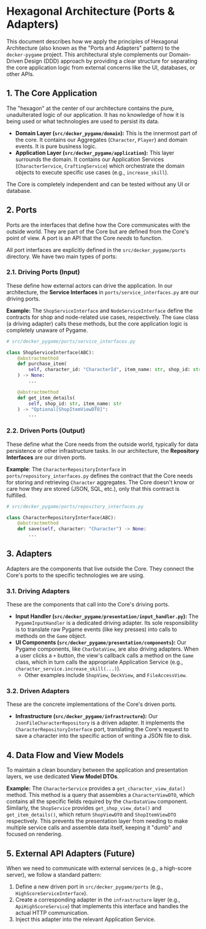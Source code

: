 # Hexagonal Architecture (Ports & Adapters)

This document describes how we apply the principles of Hexagonal Architecture (also known as the "Ports and Adapters" pattern) to the `decker-pygame` project. This architectural style complements our Domain-Driven Design (DDD) approach by providing a clear structure for separating the core application logic from external concerns like the UI, databases, or other APIs.

## 1. The Core Application

The "hexagon" at the center of our architecture contains the pure, unadulterated logic of our application. It has no knowledge of how it is being used or what technologies are used to persist its data.

-   **Domain Layer (`src/decker_pygame/domain`):** This is the innermost part of the core. It contains our Aggregates (`Character`, `Player`) and domain events. It is pure business logic.
-   **Application Layer (`src/decker_pygame/application`):** This layer surrounds the domain. It contains our Application Services (`CharacterService`, `CraftingService`) which orchestrate the domain objects to execute specific use cases (e.g., `increase_skill`).

The Core is completely independent and can be tested without any UI or database.

## 2. Ports

Ports are the interfaces that define how the Core communicates with the outside world. They are part of the Core but are defined from the Core's point of view. A port is an API that the Core *needs* to function.

All port interfaces are explicitly defined in the `src/decker_pygame/ports` directory.
We have two main types of ports:

### 2.1. Driving Ports (Input)

These define how external actors can drive the application. In our architecture, the **Service Interfaces** in `ports/service_interfaces.py` are our driving ports.

**Example:** The `ShopServiceInterface` and `NodeServiceInterface` define the contracts for shop and node-related use cases, respectively. The `Game` class (a driving adapter) calls these methods, but the core application logic is completely unaware of Pygame.

```python
# src/decker_pygame/ports/service_interfaces.py

class ShopServiceInterface(ABC):
    @abstractmethod
    def purchase_item(
        self, character_id: "CharacterId", item_name: str, shop_id: str
    ) -> None:
        ...

    @abstractmethod
    def get_item_details(
        self, shop_id: str, item_name: str
    ) -> "Optional[ShopItemViewDTO]":
        ...
```

### 2.2. Driven Ports (Output)

These define what the Core needs from the outside world, typically for data persistence or other infrastructure tasks. In our architecture, the **Repository Interfaces** are our driven ports.

**Example**: The `CharacterRepositoryInterface` in `ports/repository_interfaces.py` defines the contract that the Core needs for storing and retrieving `Character` aggregates. The Core doesn't know or care how they are stored (JSON, SQL, etc.), only that this contract is fulfilled.

```python
# src/decker_pygame/ports/repository_interfaces.py

class CharacterRepositoryInterface(ABC):
    @abstractmethod
    def save(self, character: "Character") -> None:
        ...
```

## 3. Adapters

Adapters are the components that live outside the Core. They connect the Core's ports to the specific technologies we are using.

### 3.1. Driving Adapters

These are the components that call into the Core's driving ports.

-   **Input Handler (`src/decker_pygame/presentation/input_handler.py`):** The `PygameInputHandler` is a dedicated driving adapter. Its sole responsibility is to translate raw Pygame events (like key presses) into calls to methods on the `Game` object.
-   **UI Components (`src/decker_pygame/presentation/components`):** Our Pygame components, like `CharDataView`, are also driving adapters. When a user clicks a `+` button, the view's callback calls a method on the `Game` class, which in turn calls the appropriate Application Service (e.g., `character_service.increase_skill(...)`).
    - Other examples include `ShopView`, `DeckView`, and `FileAccessView`.

### 3.2. Driven Adapters

These are the concrete implementations of the Core's driven ports.

-   **Infrastructure (`src/decker_pygame/infrastructure`):** Our `JsonFileCharacterRepository` is a driven adapter. It implements the `CharacterRepositoryInterface` port, translating the Core's request to save a character into the specific action of writing a JSON file to disk.


## 4. Data Flow and View Models

To maintain a clean boundary between the application and presentation layers, we use dedicated **View Model DTOs**.

**Example:** The `CharacterService` provides a `get_character_view_data()` method. This method is a query that assembles a `CharacterViewDTO`, which contains all the specific fields required by the `CharDataView` component. Similarly, the `ShopService` provides `get_shop_view_data()` and `get_item_details()`, which return `ShopViewDTO` and `ShopItemViewDTO` respectively. This prevents the presentation layer from needing to make multiple service calls and assemble data itself, keeping it "dumb" and focused on rendering.

## 5. External API Adapters (Future)

When we need to communicate with external services (e.g., a high-score server), we follow a standard pattern:

1.  Define a new driven port in `src/decker_pygame/ports` (e.g., `HighScoreServiceInterface`).
2.  Create a corresponding adapter in the `infrastructure` layer (e.g., `ApiHighScoreService`) that implements this interface and handles the actual HTTP communication.
3.  Inject this adapter into the relevant Application Service.
